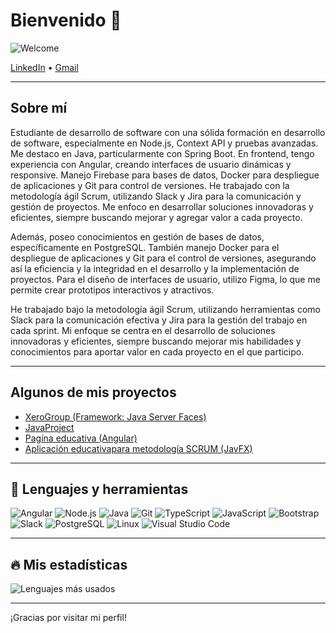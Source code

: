 # Bienvenido 👋

![Welcome](./ruta-a-tu-imagen.png)

[LinkedIn](https://www.linkedin.com/in/victor-hugo-soto-restrepo-7b16752a8/) • [Gmail](mailto:victorhsoto07@gmail.com)

---

## Sobre mí

Estudiante de desarrollo de software con una sólida formación en desarrollo de software, especialmente en Node.js, Context API y pruebas avanzadas. Me destaco en Java, particularmente con Spring Boot. En frontend, tengo experiencia con Angular, creando interfaces de usuario dinámicas y responsive. Manejo Firebase para bases de datos, Docker para despliegue de aplicaciones y Git para control de versiones. He trabajado con la metodología ágil Scrum, utilizando Slack y Jira para la comunicación y gestión de proyectos. Me enfoco en desarrollar soluciones innovadoras y eficientes, siempre buscando mejorar y agregar valor a cada proyecto.

Además, poseo conocimientos en gestión de bases de datos, específicamente en PostgreSQL. También manejo Docker para el despliegue de aplicaciones y Git para el control de versiones, asegurando así la eficiencia y la integridad en el desarrollo y la implementación de proyectos. Para el diseño de interfaces de usuario, utilizo Figma, lo que me permite crear prototipos interactivos y atractivos.

He trabajado bajo la metodología ágil Scrum, utilizando herramientas como Slack para la comunicación efectiva y Jira para la gestión del trabajo en cada sprint. Mi enfoque se centra en el desarrollo de soluciones innovadoras y eficientes, siempre buscando mejorar mis habilidades y conocimientos para aportar valor en cada proyecto en el que participo.

---

## Algunos de mis proyectos

- [XeroGroup (Framework: Java Server Faces)](https://github.com/Jhunesquare/XeroGroup-JSFProject)
- [JavaProject](https://github.com/Jhunesquare/JavaProject)
- [Pagína educativa (Angular)](https://github.com/Frontend-PI-2024-1/Frontend)
- [Aplicación educativapara metodología SCRUM (JavFX)](https://github.com/Ju4nCabezas/ProyectoSoft2)

---

## 🔧 Lenguajes y herramientas

![Angular](https://img.shields.io/badge/Angular-DD0031?style=for-the-badge&logo=angular&logoColor=white)
![Node.js](https://img.shields.io/badge/node.js-339933?style=for-the-badge&logo=Node.js&logoColor=white)
![Java](https://img.shields.io/badge/Java-007396?style=for-the-badge&logo=java&logoColor=white)
![Git](https://img.shields.io/badge/Git-F05032?style=for-the-badge&logo=git&logoColor=white)
![TypeScript](https://img.shields.io/badge/TypeScript-3178C6?style=for-the-badge&logo=typescript&logoColor=white)
![JavaScript](https://img.shields.io/badge/JavaScript-F7DF1E?style=for-the-badge&logo=javascript&logoColor=black)
![Bootstrap](https://img.shields.io/badge/Bootstrap-7952B3?style=for-the-badge&logo=bootstrap&logoColor=white)
![Slack](https://img.shields.io/badge/Slack-4A154B?style=for-the-badge&logo=slack&logoColor=white)
![PostgreSQL](https://img.shields.io/badge/PostgreSQL-316192?style=for-the-badge&logo=postgresql&logoColor=white)
![Linux](https://img.shields.io/badge/Linux-FCC624?style=for-the-badge&logo=linux&logoColor=black)
![Visual Studio Code](https://img.shields.io/badge/VSCode-007ACC?style=for-the-badge&logo=visual-studio-code&logoColor=white)

---

## 🔥 Mis estadísticas

![Lenguajes más usados](https://github-readme-stats.vercel.app/api/top-langs/?username=Jhunesquare&layout=compact&theme=radical)

---

¡Gracias por visitar mi perfil!
